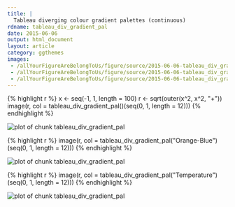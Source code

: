 ```yaml
---
title: |
  Tableau diverging colour gradient palettes (continuous)
rdname: tableau_div_gradient_pal
date: 2015-06-06
output: html_document
layout: article
category: ggthemes
images:
 - /allYourFigureAreBelongToUs/figure/source/2015-06-06-tableau_div_gradient_pal/tableau_div_gradient_pal-1.png
 - /allYourFigureAreBelongToUs/figure/source/2015-06-06-tableau_div_gradient_pal/tableau_div_gradient_pal-2.png
 - /allYourFigureAreBelongToUs/figure/source/2015-06-06-tableau_div_gradient_pal/tableau_div_gradient_pal-3.png
---
```





{% highlight r %}
x <- seq(-1, 1, length = 100)
r <- sqrt(outer(x^2, x^2, "+"))
image(r, col = tableau_div_gradient_pal()(seq(0, 1, length = 12)))
{% endhighlight %}

![plot of chunk tableau_div_gradient_pal](/allYourFigureAreBelongToUs/figure/source/2015-06-06-tableau_div_gradient_pal/tableau_div_gradient_pal-1.png) 

{% highlight r %}
image(r, col = tableau_div_gradient_pal("Orange-Blue")(seq(0, 1, length = 12)))
{% endhighlight %}

![plot of chunk tableau_div_gradient_pal](/allYourFigureAreBelongToUs/figure/source/2015-06-06-tableau_div_gradient_pal/tableau_div_gradient_pal-2.png) 

{% highlight r %}
image(r, col = tableau_div_gradient_pal("Temperature")(seq(0, 1, length = 12)))
{% endhighlight %}

![plot of chunk tableau_div_gradient_pal](/allYourFigureAreBelongToUs/figure/source/2015-06-06-tableau_div_gradient_pal/tableau_div_gradient_pal-3.png) 